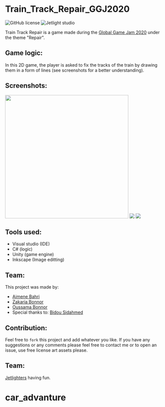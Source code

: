 # Train_Track_Repair_GGJ2020

![GitHub license](https://img.shields.io/github/license/oussamabonnor1/Train_Track_Repair_GGJ2020.svg)
![Jetlight studio](https://img.shields.io/badge/Made%20by-Jetlight%20studio-blue.svg?color=082544)

Train Track Repair is a game made during the [Global Game Jam 2020](https://globalgamejam.org/2020/) under the theme "Repair".

## Game logic:
In this 2D game, the player is asked to fix the tracks of the train by drawing them in a form of lines (see screenshots for a better understanding).

## Screenshots:
<img src="Screenshots/Banner.png" height="400"/>

<img src="Screenshots/Screenshot1.png"/>

<img src="Screenshots/Screenshot2.png"/>

## Tools used:
* Visual studio (IDE)
* C# (logic)
* Unity (game engine)
* Inkscape (Image editting)

## Team:
This project was made by: 
* [Aimene Bahri](https://github.com/Aimene-BAHRI)
* [Zakaria Bonnor](https://github.com/ZakiBonnor)
* [Oussama Bonnor](https://github.com/oussamabonnor1)
* Special thanks to: [Bidou Sidahmed](https://web.facebook.com/Bidou-566411560134295/)

## Contribution:
Feel free to `fork` this project and add whatever you like. If you have any suggestions or any comments please feel free to contact me or to open an issue, use free license art assets please.

## Team:
[Jetlighters](https://github.com/JetLightStudio) having fun.
# car_advanture
